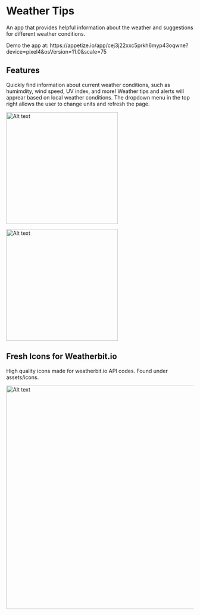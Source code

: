 <h1>Weather Tips</h1>
<p>An app that provides helpful information about the weather and suggestions for different weather conditions.<p>
 <p>Demo the app at: https://appetize.io/app/cej3j22xxc5prkh6myp43oqwne?device=pixel4&osVersion=11.0&scale=75</p>
 
<h2>Features</h2>
<p>Quickly find information about current weather conditions, such as humimdity, wind speed, UV index, and more! Weather tips and alerts will apprear based on local weather conditions. The dropdown menu in the top right allows the user to change units and refresh the page.</p>
<div class="main">
<img title="scrolling through the weather-tips app" alt="Alt text" 
src="https://res.cloudinary.com/awoelf/image/upload/v1658020110/weather-tips%20demo/Screenshot_2022-07-16_191249.jpg"
width="300"
height="auto">

<img title="scrolling through the weather-tips app" alt="Alt text" 
src="https://res.cloudinary.com/awoelf/image/upload/v1658020694/weather-tips%20demo/Screenshot_2022-07-16_201428.jpg"
width="300"
height="auto">
</div>

<h2>Fresh Icons for Weatherbit.io</h2>
<p>High quality icons made for weatherbit.io API codes. Found under assets/icons.</p>

<img title="scrolling through the weather-tips app" alt="Alt text" 
src="https://res.cloudinary.com/awoelf/image/upload/v1658021971/weather-tips%20demo/weather-icon-preview.png"
width="600"
height="auto">

